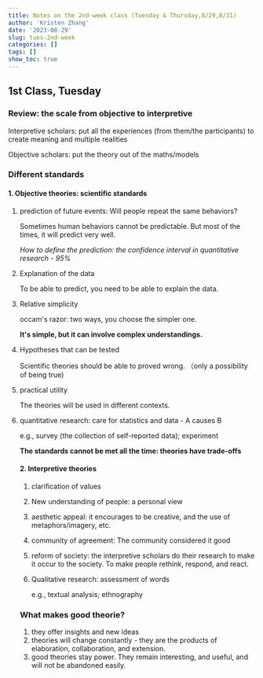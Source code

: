 ```yaml
---
title: Notes on the 2nd-week class (Tuesday & Thursday,8/29,8/31)
author: 'Kristen Zhang'
date: '2023-08-29'
slug: tues-2nd-week
categories: []
tags: []
show_toc: true
---
```


## 1st Class, Tuesday

### Review: the scale from objective to interpretive

Interpretive scholars: put all the experiences (from them/the participants) to create meaning and multiple realities

Objective scholars: put the theory out of the maths/models

### Different standards

#### 1. Objective theories: scientific standards

1) prediction of future events: Will people repeat the same behaviors? 

   Sometimes human behaviors cannot be predictable. But most of the times, it will predict very well.

   *How to define the prediction: the confidence interval in quantitative research - 95%*

2) Explanation of the data

   To be able to predict, you need to be able to explain the data.

3) Relative simplicity

   occam's razor: two ways, you choose the simpler one.

   **It's simple, but it can involve complex understandings.**

4) Hypotheses that can be tested

   Scientific theories should be able to proved wrong. （only a possibility of being true)

5) practical utility

   The theories will be used in different contexts.

6) quantitative research: care for statistics and data - A causes B

   e.g., survey (the collection of self-reported data); experiment 

   

   **The standards cannot be met all the time: theories have trade-offs**

   

   #### 2. Interpretive theories

   1. clarification of values

   2. New understanding of people: a personal view

   3. aesthetic appeal: it encourages to be creative, and the use of metaphors/imagery, etc.

   4. community of agreement: The community considered it good

   5. reform of society: the interpretive scholars do their research to make it occur to the society. To make people rethink, respond, and react.

   6. Qualitative research: assessment of words 

      e.g., textual analysis; ethnography

   

   ### What makes good theorie?

   1. they offer insights and new ideas
   2. theories will change constantly - they are the products of elaboration, collaboration, and extension. 
   3. good theories stay power. They remain interesting, and useful, and will not be abandoned easily. 

   

   

   

   

   

   

   

   





